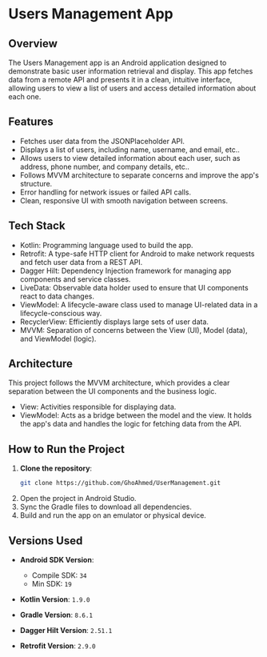 # Users Management App
## Overview
The Users Management app is an Android application designed to demonstrate basic user information retrieval and display. This app fetches data from a remote API and presents it in a clean, intuitive interface, allowing users to view a list of users and access detailed information about each one.

## Features

- Fetches user data from the JSONPlaceholder API.
- Displays a list of users, including name, username, and email, etc..
- Allows users to view detailed information about each user, such as address, phone number, and company details, etc..
- Follows MVVM architecture to separate concerns and improve the app's structure.
- Error handling for network issues or failed API calls.
- Clean, responsive UI with smooth navigation between screens.

## Tech Stack

- Kotlin: Programming language used to build the app.
- Retrofit: A type-safe HTTP client for Android to make network requests and fetch user data from a REST API.
- Dagger Hilt: Dependency Injection framework for managing app components and service classes.
- LiveData: Observable data holder used to ensure that UI components react to data changes.
- ViewModel: A lifecycle-aware class used to manage UI-related data in a lifecycle-conscious way.
- RecyclerView: Efficiently displays large sets of user data.
- MVVM: Separation of concerns between the View (UI), Model (data), and ViewModel (logic).

## Architecture
This project follows the MVVM architecture, which provides a clear separation between the UI components and the business logic.

- View: Activities responsible for displaying data.
- ViewModel: Acts as a bridge between the model and the view. It holds the app's data and handles the logic for fetching data from the API.

## How to Run the Project

1. **Clone the repository**:
   ```bash
   git clone https://github.com/GhoAhmed/UserManagement.git
2. Open the project in Android Studio.
3. Sync the Gradle files to download all dependencies.
4. Build and run the app on an emulator or physical device.

## Versions Used

- **Android SDK Version**:
  - Compile SDK: `34` 
  - Min SDK: `19`

- **Kotlin Version**: `1.9.0`  

- **Gradle Version**: `8.6.1`  

- **Dagger Hilt Version**: `2.51.1`  

- **Retrofit Version**: `2.9.0`  



